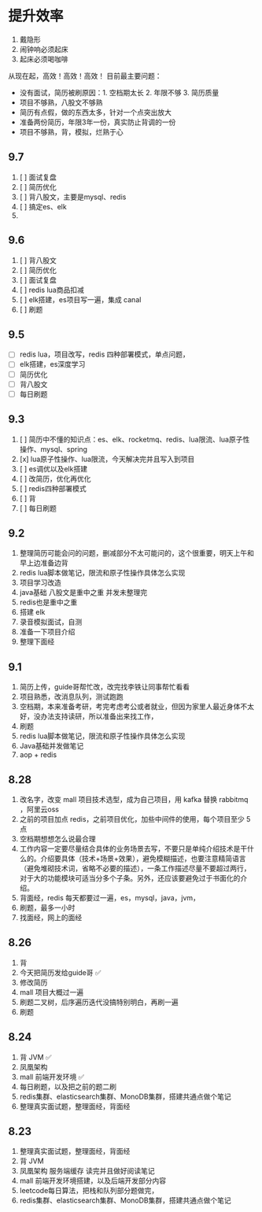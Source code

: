 # 提升效率
1. 戴隐形
2. 闹钟响必须起床
3. 起床必须喝咖啡

从现在起，高效！高效！高效！
目前最主要问题：
- 没有面试，简历被刷原因：1. 空档期太长 2. 年限不够 3. 简历质量
- 项目不够熟，八股文不够熟
- 简历有点假，做的东西太多，针对一个点突出放大
- 准备两份简历，年限3年一份，真实防止背调的一份
- 项目不够熟，背，模拟，烂熟于心

## 9.7
1. [ ] 面试复盘
2. [ ] 简历优化
3. [ ] 背八股文，主要是mysql、redis
4. [ ] 搞定es、elk
5. 


## 9.6
1. [ ] 背八股文
2. [ ] 简历优化
3. [ ] 面试复盘
4. [ ] redis lua商品扣减
5. [ ] elk搭建，es项目写一遍，集成 canal
6. [ ] 刷题

## 9.5
- [ ] redis lua，项目改写，redis 四种部署模式，单点问题，
- [ ] elk搭建，es深度学习
- [ ] 简历优化
- [ ] 背八股文
- [ ] 每日刷题

## 9.3
1. [ ] 简历中不懂的知识点：es、elk、rocketmq、redis、lua限流、lua原子性操作、mysql、spring
2. [x] lua原子性操作、lua限流，今天解决完并且写入到项目
3. [ ] es调优以及elk搭建
4. [ ] 改简历，优化再优化
5. [ ] redis四种部署模式
6. [ ] 背
7. [ ] 每日刷题

## 9.2
1. 整理简历可能会问的问题，删减部分不太可能问的，这个很重要，明天上午和早上边准备边背
2. redis lua脚本做笔记，限流和原子性操作具体怎么实现
3. 项目学习改造
4. java基础 八股文是重中之重 并发未整理完
5. redis也是重中之重
6. 搭建 elk
7. 录音模拟面试，自测
8. 准备一下项目介绍
9. 整理下面经

## 9.1
1. 简历上传，guide哥帮忙改，改完找李铁让同事帮忙看看
2. 项目熟悉，改消息队列，测试跑跑
3. 空档期，本来准备考研，考完考虑考公或者就业，但因为家里人最近身体不太好，没办法支持读研，所以准备出来找工作，
4. 刷题
5. redis lua脚本做笔记，限流和原子性操作具体怎么实现
6. Java基础并发做笔记
7. aop + redis

## 8.28
1. 改名字，改变 mall 项目技术选型，成为自己项目，用 kafka 替换 rabbitmq ，阿里云oss
2. 之前的项目加点 redis，之前项目优化，加些中间件的使用，每个项目至少 5 点
3. 空档期想想怎么说最合理
4. 工作内容一定要尽量结合具体的业务场景去写，不要只是单纯介绍技术是干什么的。介绍要具体（技术+场景+效果），避免模糊描述，也要注意精简语言（避免堆砌技术词，省略不必要的描述），一条工作描述尽量不要超过两行，对于大的功能模块可适当分多个子条。另外，还应该要避免过于书面化的介绍。
5. 背面经，redis 每天都要过一遍，es，mysql，java，jvm，
6. 刷题，最多一小时
7. 找面经，网上的面经

## 8.26
1. 背
2. 今天把简历发给guide哥 ✅
3. 修改简历
4. mall 项目大概过一遍
5. 刷题二叉树，后序遍历迭代没搞特别明白，再刷一遍
6. 刷题
## 8.24
1. 背 JVM ✅
2. 凤凰架构
3. mall 前端开发环境 ✅
4. 每日刷题，以及把之前的题二刷
5. redis集群、elasticsearch集群、MonoDB集群，搭建共通点做个笔记
6. 整理真实面试题，整理面经，背面经
## 8.23
1. 整理真实面试题，整理面经，背面经
2. 背 JVM
3. 凤凰架构 服务端缓存 读完并且做好阅读笔记
4. mall 前端开发环境搭建，以及后端开发部分内容
5. leetcode每日算法，把栈和队列部分题做完，
6. redis集群、elasticsearch集群、MonoDB集群，搭建共通点做个笔记